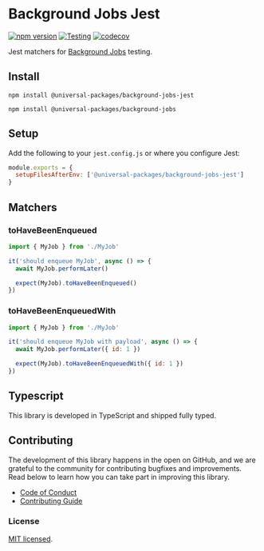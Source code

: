# Background Jobs Jest

[![npm version](https://badge.fury.io/js/@universal-packages%2Fbackground-jobs-jest.svg)](https://www.npmjs.com/package/@universal-packages/background-jobs-jest)
[![Testing](https://github.com/universal-packages/universal-background-jobs-jest/actions/workflows/testing.yml/badge.svg)](https://github.com/universal-packages/universal-background-jobs-jest/actions/workflows/testing.yml)
[![codecov](https://codecov.io/gh/universal-packages/universal-background-jobs-jest/branch/main/graph/badge.svg?token=CXPJSN8IGL)](https://codecov.io/gh/universal-packages/universal-background-jobs-jest)

Jest matchers for [Background Jobs](https://github.com/universal-packages/universal-background-jobs) testing.

## Install

```shell
npm install @universal-packages/background-jobs-jest

npm install @universal-packages/background-jobs
```

## Setup

Add the following to your `jest.config.js` or where you configure Jest:

```js
module.exports = {
  setupFilesAfterEnv: ['@universal-packages/background-jobs-jest']
}
```
## Matchers

### toHaveBeenEnqueued

```js
import { MyJob } from './MyJob'

it('should enqueue MyJob', async () => {
  await MyJob.performLater()

  expect(MyJob).toHaveBeenEnqueued()
})
```

### toHaveBeenEnqueuedWith

```js
import { MyJob } from './MyJob'

it('should enqueue MyJob with payload', async () => {
  await MyJob.performLater({ id: 1 })

  expect(MyJob).toHaveBeenEnqueuedWith({ id: 1 })
})
```

## Typescript

This library is developed in TypeScript and shipped fully typed.

## Contributing

The development of this library happens in the open on GitHub, and we are grateful to the community for contributing bugfixes and improvements. Read below to learn how you can take part in improving this library.

- [Code of Conduct](./CODE_OF_CONDUCT.md)
- [Contributing Guide](./CONTRIBUTING.md)

### License

[MIT licensed](./LICENSE).
